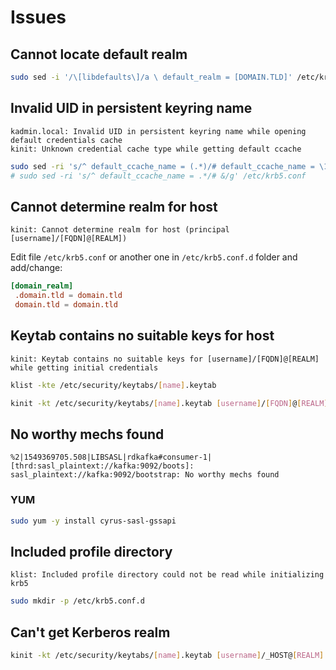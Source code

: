 # Issues

## Cannot locate default realm

```sh
sudo sed -i '/\[libdefaults\]/a \ default_realm = [DOMAIN.TLD]' /etc/krb5.conf
```

## Invalid UID in persistent keyring name

```log
kadmin.local: Invalid UID in persistent keyring name while opening default credentials cache
kinit: Unknown credential cache type while getting default ccache
```

```sh
sudo sed -ri 's/^ default_ccache_name = (.*)/# default_ccache_name = \1/g' /etc/krb5.conf
# sudo sed -ri 's/^ default_ccache_name = .*/# &/g' /etc/krb5.conf
```

## Cannot determine realm for host

```log
kinit: Cannot determine realm for host (principal [username]/[FQDN]@[REALM])
```

Edit file `/etc/krb5.conf` or another one in `/etc/krb5.conf.d` folder and add/change:

```conf
[domain_realm]
 .domain.tld = domain.tld
 domain.tld = domain.tld
```

## Keytab contains no suitable keys for host

```log
kinit: Keytab contains no suitable keys for [username]/[FQDN]@[REALM] while getting initial credentials
```

```sh
klist -kte /etc/security/keytabs/[name].keytab
```

```sh
kinit -kt /etc/security/keytabs/[name].keytab [username]/[FQDN]@[REALM]
```

## No worthy mechs found

```log
%2|1549369705.508|LIBSASL|rdkafka#consumer-1| [thrd:sasl_plaintext://kafka:9092/boots]: sasl_plaintext://kafka:9092/bootstrap: No worthy mechs found
```

### YUM

```sh
sudo yum -y install cyrus-sasl-gssapi
```

## Included profile directory

```log
klist: Included profile directory could not be read while initializing krb5
```

```sh
sudo mkdir -p /etc/krb5.conf.d
```

## Can't get Kerberos realm

```sh
kinit -kt /etc/security/keytabs/[name].keytab [username]/_HOST@[REALM]
```
